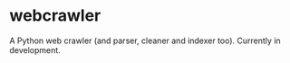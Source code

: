 # webcrawler

A Python web crawler (and parser, cleaner and indexer too). Currently in development.
